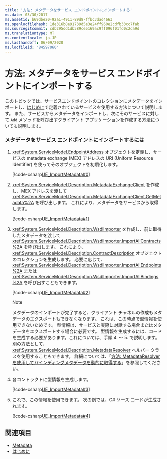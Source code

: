 ```yaml
---
title: '方法: メタデータをサービス エンドポイントにインポートする'
ms.date: 03/30/2017
ms.assetid: b69dbe20-92a1-4911-89d8-ffbc3dad4663
ms.openlocfilehash: 1de316b8e91739d5e3e24ff960e2cdfb33cc7fab
ms.sourcegitcommit: cdb295dd1db589ce5169ac9ff096f01fd0c2da9d
ms.translationtype: MT
ms.contentlocale: ja-JP
ms.lasthandoff: 06/09/2020
ms.locfileid: "84597060"
---
```

# <a name="how-to-import-metadata-into-service-endpoints"></a>方法: メタデータをサービス エンドポイントにインポートする
このトピックでは、サービスエンドポイントのコレクションにメタデータをインポートし、[はじめに](../samples/getting-started-sample.md)で定義されているサービスを使用する方法について説明します。 また、サービスからメタデータをインポートし、次にそのサービスに対して `Add` メソッドを呼び出すクライアント アプリケーションを作成する方法についても説明します。  
  
### <a name="to-import-metadata-into-service-endpoints"></a>メタデータをサービス エンドポイントにインポートするには  
  
1. <xref:System.ServiceModel.EndpointAddress> オブジェクトを定義し、サービスの metadata exchange (MEX) アドレスの URI (Uniform Resource Identifier) を使ってそのオブジェクトを初期化します。  
  
     [!code-csharp[UE_ImportMetadata#0](../../../../samples/snippets/csharp/VS_Snippets_CFX/ue_importmetadata/cs/client.cs#0)]  
  
2. <xref:System.ServiceModel.Description.MetadataExchangeClient> を作成し、MEX アドレスを渡して <xref:System.ServiceModel.Description.MetadataExchangeClient.GetMetadata%2A> を呼び出します。 これにより、メタデータをサービスから取得します。  
  
     [!code-csharp[UE_ImportMetadata#1](../../../../samples/snippets/csharp/VS_Snippets_CFX/ue_importmetadata/cs/client.cs#1)]  
  
3. <xref:System.ServiceModel.Description.WsdlImporter> を作成し、前に取得したメタデータを渡して <xref:System.ServiceModel.Description.WsdlImporter.ImportAllContracts%2A> を呼び出します。 これにより、<xref:System.ServiceModel.Description.ContractDescription> オブジェクトのコレクションを生成します。 必要に応じて、<xref:System.ServiceModel.Description.WsdlImporter.ImportAllEndpoints%2A> または <xref:System.ServiceModel.Description.WsdlImporter.ImportAllBindings%2A> を呼び出すこともできます。  
  
     [!code-csharp[UE_ImportMetadata#2](../../../../samples/snippets/csharp/VS_Snippets_CFX/ue_importmetadata/cs/client.cs#2)]  
  
    > [!NOTE]
    > メタデータのインポートが完了すると、クライアント チャネルの作成もメタデータのエクスポートもできなくなります。 これは、この時点で型情報を使用できないためです。 型情報は、サービスと実際に対話する場合またはメタデータをエクスポートする場合に必要です。 型情報を生成するには、コードを生成する必要があります。これについては、手順 4. ～ 5. で説明します。 別の方法として、<xref:System.ServiceModel.Description.MetadataResolver> ヘルパー クラスを使用することもできます。 詳細については、「[方法: MetadataResolver を使用してバインディングメタデータを動的に取得する](how-to-use-metadataresolver-to-obtain-binding-metadata-dynamically.md)」を参照してください。  
  
4. 各コントラクトに型情報を生成します。  
  
     [!code-csharp[UE_ImportMetadata#3](../../../../samples/snippets/csharp/VS_Snippets_CFX/ue_importmetadata/cs/client.cs#3)]  
  
5. これで、この情報を使用できます。 次の例では、C# ソース コードが生成されます。  
  
     [!code-csharp[UE_ImportMetadata#4](../../../../samples/snippets/csharp/VS_Snippets_CFX/ue_importmetadata/cs/client.cs#4)]  
  
## <a name="see-also"></a>関連項目

- [Metadata](metadata.md)
- [はじめに](../samples/getting-started-sample.md)
